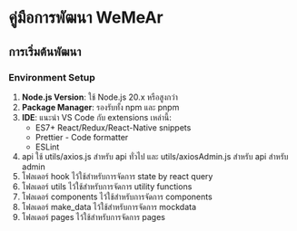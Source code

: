 # คู่มือการพัฒนา WeMeAr

## การเริ่มต้นพัฒนา

### Environment Setup

1. **Node.js Version**: ใช้ Node.js 20.x หรือสูงกว่า
2. **Package Manager**: รองรับทั้ง npm และ pnpm
3. **IDE**: แนะนำ VS Code กับ extensions เหล่านี้:
   - ES7+ React/Redux/React-Native snippets
   - Prettier - Code formatter
   - ESLint
4. api ใช้ utils/axios.js สำหรับ api ทั่วไป และ utils/axiosAdmin.js สำหรับ api สำหรับ admin
5. โฟลเดอร์ hook ไว้ใช้สำหรับการจัดการ state by react query
6. โฟลเดอร์ utils ไว้ใช้สำหรับการจัดการ utility functions
7. โฟลเดอร์ components ไว้ใช้สำหรับการจัดการ components
8. โฟลเดอร์ make_data ไว้ใช้สำหรับการจัดการ mockdata
9. โฟลเดอร์ pages ไว้ใช้สำหรับการจัดการ pages
